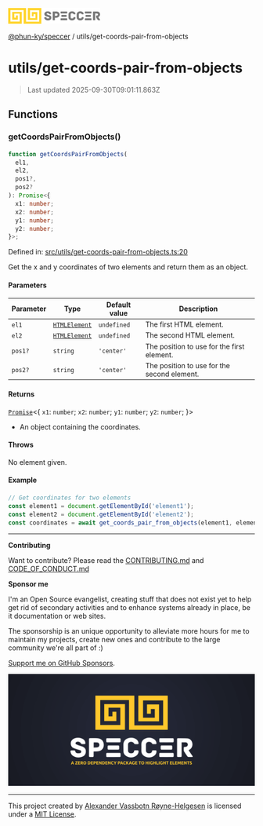<div><img alt="SPECCER logo" src="https://raw.githubusercontent.com/phun-ky/speccer/main/public/logo-speccer-horizontal-colored-package.svg?raw=true" style="max-height:32px;"/></div>

[@phun-ky/speccer](../README.md) / utils/get-coords-pair-from-objects

# utils/get-coords-pair-from-objects

> Last updated 2025-09-30T09:01:11.863Z

## Functions

### getCoordsPairFromObjects()

```ts
function getCoordsPairFromObjects(
  el1,
  el2,
  pos1?,
  pos2?
): Promise<{
  x1: number;
  x2: number;
  y1: number;
  y2: number;
}>;
```

Defined in:
[src/utils/get-coords-pair-from-objects.ts:20](https://github.com/phun-ky/speccer/blob/main/src/utils/get-coords-pair-from-objects.ts#L20)

Get the x and y coordinates of two elements and return them as an object.

#### Parameters

| Parameter | Type                                                                    | Default value | Description                                 |
| --------- | ----------------------------------------------------------------------- | ------------- | ------------------------------------------- |
| `el1`     | [`HTMLElement`](https://developer.mozilla.org/docs/Web/API/HTMLElement) | `undefined`   | The first HTML element.                     |
| `el2`     | [`HTMLElement`](https://developer.mozilla.org/docs/Web/API/HTMLElement) | `undefined`   | The second HTML element.                    |
| `pos1?`   | `string`                                                                | `'center'`    | The position to use for the first element.  |
| `pos2?`   | `string`                                                                | `'center'`    | The position to use for the second element. |

#### Returns

[`Promise`](https://developer.mozilla.org/docs/Web/JavaScript/Reference/Global_Objects/Promise)<{
`x1`: `number`; `x2`: `number`; `y1`: `number`; `y2`: `number`; }>

- An object containing the coordinates.

#### Throws

No element given.

#### Example

```ts
// Get coordinates for two elements
const element1 = document.getElementById('element1');
const element2 = document.getElementById('element2');
const coordinates = await get_coords_pair_from_objects(element1, element2);
```

---

**Contributing**

Want to contribute? Please read the
[CONTRIBUTING.md](https://github.com/phun-ky/speccer/blob/main/CONTRIBUTING.md)
and
[CODE_OF_CONDUCT.md](https://github.com/phun-ky/speccer/blob/main/CODE_OF_CONDUCT.md)

**Sponsor me**

I'm an Open Source evangelist, creating stuff that does not exist yet to help
get rid of secondary activities and to enhance systems already in place, be it
documentation or web sites.

The sponsorship is an unique opportunity to alleviate more hours for me to
maintain my projects, create new ones and contribute to the large community
we're all part of :)

[Support me on GitHub Sponsors](https://github.com/sponsors/phun-ky).

![Speccer banner, with logo and slogan: A zero dependency package to annotate or highlight elements](https://github.com/phun-ky/speccer/blob/main/public/speccer-banner.png?raw=true)

---

This project created by [Alexander Vassbotn Røyne-Helgesen](http://phun-ky.net)
is licensed under a [MIT License](https://choosealicense.com/licenses/mit/).
